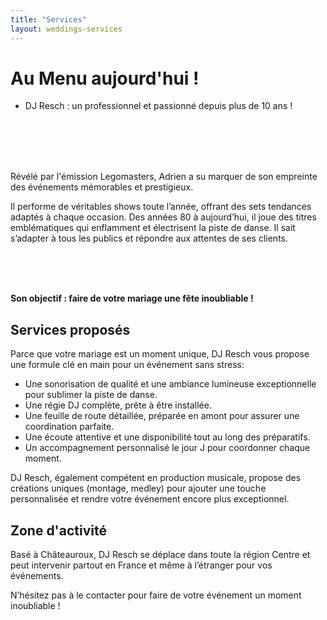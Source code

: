 ```yaml
---
title: "Services"
layout: weddings-services
---
```


# Au Menu aujourd'hui !

* DJ Resch : un professionnel et passionné depuis plus de 10 ans !

<br>
<br>
<br>
<br>
<div id='dj-wedding-image'></div>

Révélé par l'émission Legomasters, Adrien a su marquer de son empreinte des événements mémorables et prestigieux.

<!-- Tout au long de l'année, ses performances en club sont de véritables shows, avec des sets tendance et incroyablement efficaces. -->

<!-- Aujourd'hui, DJ RESCH fusionne les titres emblématiques qui enflamment et electrisent la piste de danse. Des années 80 à aujourd'hui, il sait s’adapter à tous les publics et répondre aux attentes de ses clients. -->

Il performe de véritables shows toute l’année, offrant des sets tendances adaptés à chaque occasion. Des années 80 à aujourd’hui, il joue des titres emblématiques qui enflamment et électrisent la piste de danse. Il sait s’adapter à tous les publics et répondre aux attentes de ses clients.


<br>
<br>
<br>

**Son objectif : faire de votre mariage une fête inoubliable !**

## Services proposés

<!-- Votre mariage est l’un des plus grands événements de votre vie, et son organisation peut être stressante. C’est pourquoi DJ Resch vous propose une formule clé en main, comprenant notamment : -->

Parce que votre mariage est un moment unique, DJ Resch vous propose une formule clé en main pour un événement sans stress:


* Une sonorisation de qualité et une ambiance lumineuse exceptionnelle pour sublimer la piste de danse.
* Une régie DJ complète, prête à être installée.
* Une feuille de route détaillée, préparée en amont pour assurer une coordination parfaite.
* Une écoute attentive et une disponibilité tout au long des préparatifs.
* Un accompagnement personnalisé le jour J pour coordonner chaque moment.

<!-- De plus, DJ Resch a également affiné ses compétences en production musicale. Il peut créer pour vous un montage musical unique (comme un medley) qui rendra votre événement encore plus spécial et unique. -->

DJ Resch, également compétent en production musicale, propose des créations uniques (montage, medley) pour ajouter une touche personnalisée et rendre votre événement encore plus exceptionnel.


## Zone d'activité

<!-- DJ Resch est basé à Châteauroux et se déplace dans toute la région Centre. Il peut également intervenir partout en France et même à l'étranger pour vos événements. -->

Basé à Châteauroux, DJ Resch se déplace dans toute la région Centre et peut intervenir partout en France et même à l’étranger pour vos événements.


N’hésitez pas à le contacter pour faire de votre événement un moment inoubliable !

